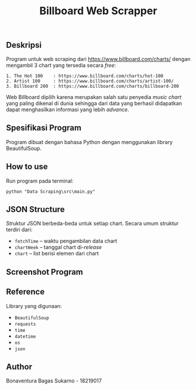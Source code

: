<h1 align="center">
  <br>
  Billboard Web Scrapper
  <br>
  <br>
</h1>

## Deskripsi
Program untuk web scraping dari https://www.billboard.com/charts/ dengan mengambil 3 chart yang tersedia secara _free_:
```
1. The Hot 100    : https://www.billboard.com/charts/hot-100
2. Artist 100     : https://www.billboard.com/charts/artist-100/
3. Billboard 200  : https://www.billboard.com/charts/billboard-200
```
Web Billboard dipilih karena merupakan salah satu penyedia _music chart_ yang paling dikenal di dunia sehingga dari data yang berhasil didapatkan dapat menghasilkan informasi yang lebih _advance_.

## Spesifikasi Program
Program dibuat dengan bahasa Python dengan menggunakan library BeautifulSoup. 

## How to use
Run program pada terminal:
```
python "Data Scraping\src\main.py"
```

## JSON Structure
Struktur JSON berbeda-beda untuk setiap chart. Secara umum struktur terdiri dari:
* `fetchTime` &ndash; waktu pengambilan data chart
* `chartWeek` &ndash; tanggal chart di-_release_
* `chart` &ndash; list berisi elemen dari chart


## Screenshot Program


## Reference
Library yang digunaan:
* `BeautifulSoup`
* `requests`
* `time`
* `datetime`
* `os`
* `json`

## Author
Bonaventura Bagas Sukarno - 18219017
